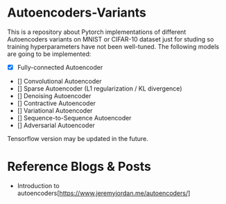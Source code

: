 # Autoencoders-Variants

This is a repository about Pytorch implementations of different Autoencoders variants on MNIST or CIFAR-10 dataset just for studing so training hyperparameters have not been well-tuned. The following models are going to be implemented:

- [x] Fully-connected Autoencoder
- [] Convolutional Autoencoder
- [] Sparse Autoencoder (L1 regularization / KL divergence)
- [] Denoising Autoencoder
- [] Contractive Autoencoder
- [] Variational Autoencoder
- [] Sequence-to-Sequence Autoencoder
- [] Adversarial Autoencoder

Tensorflow version may be updated in the future.

# Reference Blogs & Posts
- Introduction to autoencoders[https://www.jeremyjordan.me/autoencoders/]